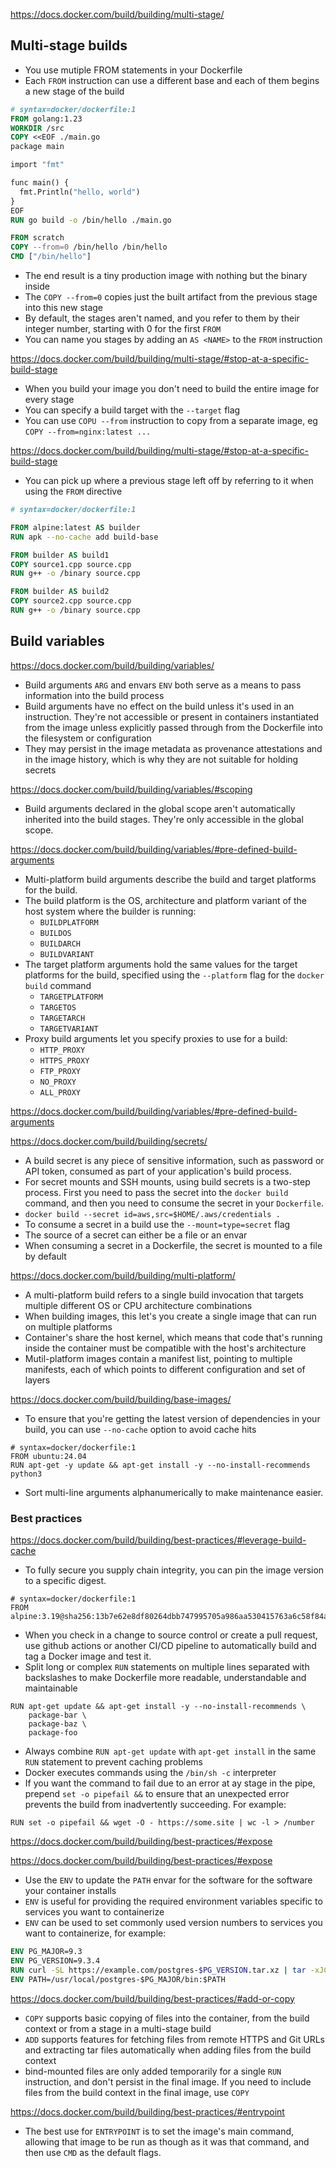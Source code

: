 
https://docs.docker.com/build/building/multi-stage/

## Multi-stage builds

- You use mutiple FROM statements in your Dockerfile
- Each `FROM` instruction can use a different base and each of them begins a new stage of the build

```Dockerfile
# syntax=docker/dockerfile:1
FROM golang:1.23
WORKDIR /src
COPY <<EOF ./main.go
package main

import "fmt"

func main() {
  fmt.Println("hello, world")
}
EOF
RUN go build -o /bin/hello ./main.go

FROM scratch
COPY --from=0 /bin/hello /bin/hello
CMD ["/bin/hello"]
```

- The end result is a tiny production image with nothing but the binary inside
- The `COPY --from=0` copies just the built artifact from the previous stage into this new stage
- By default, the stages aren't named, and you refer to them by their integer number, starting with 0 for the first `FROM`
- You can name you stages by adding an `AS <NAME>` to the `FROM` instruction

https://docs.docker.com/build/building/multi-stage/#stop-at-a-specific-build-stage

- When you build your image you don't need to build the entire image for every stage
- You can specify a build target with the `--target` flag
- You can use `COPU --from` instruction to copy from a separate image, eg `COPY --from=nginx:latest ...`

https://docs.docker.com/build/building/multi-stage/#stop-at-a-specific-build-stage

- You can pick up where a previous stage left off by referring to it when using the `FROM` directive

```Dockerfile
# syntax=docker/dockerfile:1

FROM alpine:latest AS builder
RUN apk --no-cache add build-base

FROM builder AS build1
COPY source1.cpp source.cpp
RUN g++ -o /binary source.cpp

FROM builder AS build2
COPY source2.cpp source.cpp
RUN g++ -o /binary source.cpp
```


## Build variables

https://docs.docker.com/build/building/variables/

- Build arguments `ARG` and envars `ENV` both serve as a means to pass information into the build process
- Build arguments have no effect on the build unless it's used in an instruction. They're not accessible or present in containers instantiated from the image unless explicitly passed through from the Dockerfile into the filesystem or configuration
- They may persist in the image metadata as provenance attestations and in the image history, which is why they are not suitable for holding secrets

https://docs.docker.com/build/building/variables/#scoping

- Build arguments declared in the global scope aren't automatically inherited into the build stages. They're only accessible in the global scope.

https://docs.docker.com/build/building/variables/#pre-defined-build-arguments

- Multi-platform build arguments describe the build and target platforms for the build.
- The build platform is the OS, architecture and platform variant of the host system where the builder is running:
	- `BUILDPLATFORM`
	- `BUILDOS`
	- `BUILDARCH`
	- `BUILDVARIANT`
- The target platform arguments hold the same values for the target platforms for the build, specified using the `--platform` flag for the `docker build` command
	- `TARGETPLATFORM`
	- `TARGETOS`
	- `TARGETARCH`
	- `TARGETVARIANT`
- Proxy build arguments let you specify proxies to use for a build:
	- `HTTP_PROXY`
	- `HTTPS_PROXY`
	- `FTP_PROXY`
	- `NO_PROXY`
	- `ALL_PROXY`

https://docs.docker.com/build/building/variables/#pre-defined-build-arguments

https://docs.docker.com/build/building/secrets/

- A build secret is any piece of sensitive information, such as password or API token, consumed as part of your application's build process.
- For secret mounts and SSH mounts, using build secrets is a two-step process. First you need to pass the secret into the `docker build` command, and then you need to consume the secret in your `Dockerfile`.
- `docker build --secret id=aws,src=$HOME/.aws/credentials .`
- To consume a secret in a build use the `--mount=type=secret` flag
- The source of a secret can either be a file or an envar
- When consuming a secret in a Dockerfile, the secret is mounted to a file by default

https://docs.docker.com/build/building/multi-platform/

- A multi-platform build refers to a single build invocation that targets multiple different OS or CPU architecture combinations
- When building images, this let's you create a single image that can run on multiple platforms
- Container's share the host kernel, which means that code that's running inside the container must be compatible with the host's architecture
- Mutil-platform images contain a manifest list, pointing to multiple manifests, each of which points to different configuration and set of layers

https://docs.docker.com/build/building/base-images/

- To ensure that you're getting the latest version of dependencies in your build, you can use `--no-cache` option to avoid cache hits

```
# syntax=docker/dockerfile:1
FROM ubuntu:24.04
RUN apt-get -y update && apt-get install -y --no-install-recommends python3
```

- Sort multi-line arguments alphanumerically to make maintenance easier.

### Best practices

https://docs.docker.com/build/building/best-practices/#leverage-build-cache

- To fully secure you supply chain integrity, you can pin the image version to a specific digest.
```
# syntax=docker/dockerfile:1
FROM alpine:3.19@sha256:13b7e62e8df80264dbb747995705a986aa530415763a6c58f84a3ca8af9a5bcd
```

- When you check in a change to source control or create a pull request, use github actions or another CI/CD pipeline to automatically build and tag a Docker image and test it.
- Split long or complex `RUN` statements on multiple lines separated with backslashes to make Dockerfile more readable, understandable and maintainable

```
RUN apt-get update && apt-get install -y --no-install-recommends \
    package-bar \
    package-baz \
    package-foo
```

- Always combine `RUN apt-get update` with `apt-get install` in the same `RUN` statement to prevent caching problems
- Docker executes commands using the `/bin/sh -c` interpreter
- If you want the command to fail due to an error at ay stage in the pipe, prepend `set -o pipefail &&` to ensure that an unexpected error prevents the build from inadvertently succeeding. For example:

```
RUN set -o pipefail && wget -O - https://some.site | wc -l > /number
```

https://docs.docker.com/build/building/best-practices/#expose

https://docs.docker.com/build/building/best-practices/#expose

- Use the `ENV` to update the `PATH` envar for the software for the software your container installs
- `ENV` is useful for providing the required environment variables specific to services you want to containerize
- `ENV` can be used to set commonly used version numbers to services you want to containerize, for example:

```Dockerfile
ENV PG_MAJOR=9.3
ENV PG_VERSION=9.3.4
RUN curl -SL https://example.com/postgres-$PG_VERSION.tar.xz | tar -xJC /usr/src/postgres
ENV PATH=/usr/local/postgres-$PG_MAJOR/bin:$PATH
```

https://docs.docker.com/build/building/best-practices/#add-or-copy

- `COPY` supports basic copying of files into the container, from the build context or from a stage in a multi-stage build
- `ADD` supports features for fetching files from remote HTTPS and Git URLs and extracting tar files automatically when adding files from the build context
- bind-mounted files are only added temporarily for a single `RUN` instruction, and don't persist in the final image. If you need to include files from the build context in the final image, use `COPY`

https://docs.docker.com/build/building/best-practices/#entrypoint


- The best use for `ENTRYPOINT` is to set the image's main command, allowing that image to be run as though as it was that command, and then use `CMD` as the default flags.
